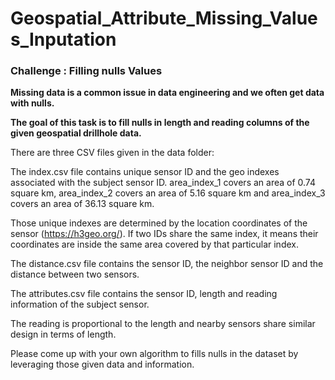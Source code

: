 # Geospatial_Attribute_Missing_Values_Inputation

### Challenge : Filling nulls Values

**Missing data is a common issue in data engineering and we often get data with nulls.**

**The goal of this task is to fill nulls in length and reading columns of the given geospatial drillhole data.**

There are three CSV files given in the data folder:

The index.csv file contains unique sensor ID and the geo indexes associated with the subject sensor ID. 
area_index_1 covers an area of 0.74 square km, area_index_2 covers an area of 5.16 square km and area_index_3 covers an area of 36.13 square km. 

Those unique indexes are determined by the location coordinates of the sensor (https://h3geo.org/).
If two IDs share the same index, it means their coordinates are inside the same area covered by that particular index.


The distance.csv file contains the sensor ID, the neighbor sensor ID and the distance between two sensors. 


The attributes.csv file contains the sensor ID, length and reading information of the subject sensor.


The reading is proportional to the length and nearby sensors share similar design in terms of length. 


Please come up with your own algorithm to fills nulls in the dataset by leveraging those given data and information.
